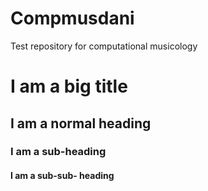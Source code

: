 # Compmusdani
Test repository for computational musicology 
# I am a big title 

## I am a normal heading 

### I am a sub-heading

#### I am a sub-sub- heading 
